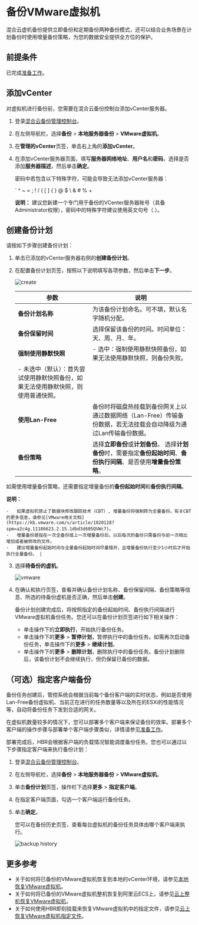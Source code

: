 # 备份VMware虚拟机

混合云虚机备份提供立即备份和定期备份两种备份模式，还可以结合业务场景在计划备份时使用增量备份策略，为您的数据安全提供全方位的保护。

## 前提条件

已完成[准备工作](/cn.zh-CN/本地备份教程/虚拟机备份/准备工作.md)。

## 添加vCenter

对虚拟机进行备份前，您需要在混合云备份控制台添加vCenter服务器。

1.  登录[混合云备份管理控制台](https://hbr.console.aliyun.com)。

2.  在左侧导航栏，选择**备份** \> **本地服务器备份** \> **VMware虚拟机**。

3.  在**管理的vCenter**页签，单击右上角的**添加vCenter**。

4.  在添加vCenter服务器页面，填写**服务器网络地址**、**用户名**和**密码**，选择是否添加**服务器描述**，然后单击**确定**。

    密码中若包含以下特殊字符，可能会导致无法添加vCenter服务器：

    \` ^ ~ = ; ! / \( \[ \] \{ \} @ $ \\ & \# % +

    **说明：** 建议您新建一个专门用于备份的VCenter服务器账号（具备Administrator权限），密码中的特殊字符建议使用英文句号（.）。


## 创建备份计划

请按如下步骤创建备份计划：

1.  单击已添加的vCenter服务器右侧的**创建备份计划**。

2.  在配置备份计划页签，按照以下说明填写各项参数，然后单击**下一步**。

    ![create](https://static-aliyun-doc.oss-cn-hangzhou.aliyuncs.com/assets/img/zh-CN/9560129951/p84624.jpg)

    |参数|说明|
    |--|--|
    |**备份计划名称**|为该备份计划命名。可不填，默认名字随机分配。|
    |**备份保留时间**|选择保留该备份的时间。时间单位：天、周、月、年。|
    |**强制使用静默快照**|    -   选中：强制使用静默快照备份，如果无法使用静默快照，则备份失败。
    -   未选中（默认）：首先尝试使用静默快照备份，如果无法使用静默快照，则使用普通快照。 |
    |**使用Lan-Free**|备份时将磁盘热挂载到备份网关上以通过数据网络（Lan-Free）传输备份数据，若无法挂载会自动降级为通过Lan传输备份数据。|
    |**备份策略**|选择**立即备份**或**计划备份**。 选择**计划备份**时，需要指定**备份起始时间**、**备份执行间隔**、是否使用**增量备份策略**。

如需使用增量备份策略，还需要指定增量备份的**备份起始时间**和**备份执行间隔**。

**说明：**

    -   如果虚拟机禁止了数据块修改跟踪技术（CBT）, 增量备份将强制转为全量备份。有关CBT的更多信息，请参见[VMware相关文档](https://kb.vmware.com/s/article/1020128?spm=a2c4g.11186623.2.15.1dbd3d605QVWc7)。
    -   增量备份是指在一次全备份或上一次增量备份后，以后每次的备份只需备份与前一次相比增加或者被修改的文件。
    -   建议增量备份起始时间与全量备份起始时间尽量错开，且增量备份执行至少1小时后才开始执行全量备份。 |

3.  选择**待备份的虚机**。

    ![vmware](https://static-aliyun-doc.oss-cn-hangzhou.aliyuncs.com/assets/img/zh-CN/9560129951/p84632.jpg)

4.  在确认和执行页签，查看并确认备份计划名称、备份保留间隔、备份策略等信息、所选的待备份虚机是否正确，然后单击**创建**。

    备份计划创建完成后，将按照指定的备份起始时间、备份执行间隔进行VMware虚拟机备份任务。您还可以在备份计划页签进行如下相关操作：

    -   单击操作下的**立即执行**，开始执行备份任务。
    -   单击操作下的**更多** \> **暂停计划**，暂停执行中的备份任务。如需再次启动备份任务，单击操作下的**更多** \> **继续计划**。
    -   单击操作下的**更多** \> **删除计划**，删除执行中的备份任务。备份计划删除后，该备份计划不会继续执行，但仍保留已备份的数据。

## （可选）指定客户端备份

备份任务创建后，管控系统会根据当前每个备份客户端的实时状态，例如是否使用Lan-Free备份虚拟机、当前正在进行的任务数量等以及所在的ESXi的性能情况等，自动将备份任务下发到合适的网关。

在虚拟机数量较多的情况下，您可以部署多个客户端来保证备份的效率。部署多个客户端的操作步骤与部署单个客户端步骤类似，详情请参见[准备工作](/cn.zh-CN/本地备份教程/虚拟机备份/准备工作.md)。

部署完成后，HBR会根据客户端的负载情况智能调度备份任务。您也可以通过以下步骤指定客户端来执行备份计划：

1.  登录[混合云备份管理控制台](https://hbr.console.aliyun.com)。

2.  在左侧导航栏，选择**备份** \> **本地服务器备份** \> **VMware虚拟机**。

3.  单击**备份计划**页签，操作栏下选择**更多** \> **指定客户端**。

4.  在指定客户端页面，勾选一个客户端运行备份任务。

5.  单击**确定**。

    您可以在备份历史页签，查看每台虚拟机的备份任务具体由哪个客户端来执行。

    ![backup history](https://static-aliyun-doc.oss-cn-hangzhou.aliyuncs.com/assets/img/zh-CN/9560129951/p102293.jpg)


## 更多参考

-   关于如何将已备份的VMware虚拟机恢复到本地的vCenter环境，请参见[本地恢复VMware虚拟机](/cn.zh-CN/本地备份教程/虚拟机备份/本地恢复VMware虚拟机.md)。
-   关于如何将已备份的VMware虚拟机整机恢复到阿里云ECS上，请参见[云上整机恢复VMware虚拟机](/cn.zh-CN/容灾/VMware容灾/云上整机恢复VMware虚拟机.md)。
-   关于如何使用HBR即刻挂载来恢复VMware虚拟机中的指定文件，请参见[云上恢复VMware虚拟机指定文件](/cn.zh-CN/容灾/VMware容灾/云上恢复VMware虚拟机指定文件.md)。

